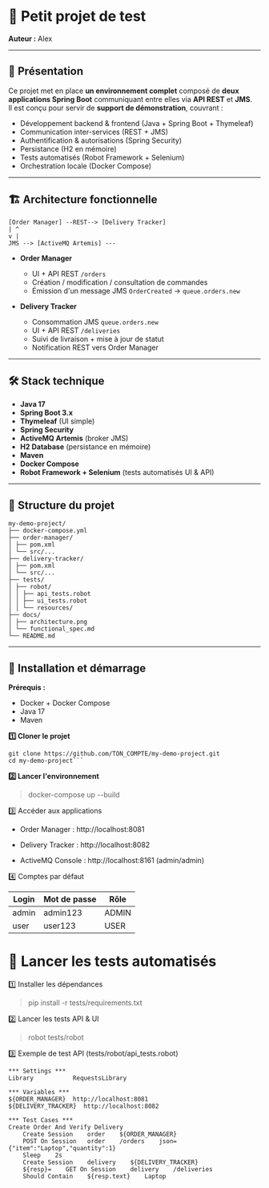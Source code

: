 # 🛒 Petit projet de test

**Auteur :** Alex

---

## 📌 Présentation

Ce projet met en place **un environnement complet** composé de **deux applications Spring Boot** communiquant entre elles via **API REST** et **JMS**.  
Il est conçu pour servir de **support de démonstration**, couvrant :

- Développement backend & frontend (Java + Spring Boot + Thymeleaf)
- Communication inter-services (REST + JMS)
- Authentification & autorisations (Spring Security)
- Persistance (H2 en mémoire)
- Tests automatisés (Robot Framework + Selenium)
- Orchestration locale (Docker Compose)

---

## 🏗 Architecture fonctionnelle

```
[Order Manager] --REST--> [Delivery Tracker]
| ^
v |
JMS --> [ActiveMQ Artemis] ---
```

- **Order Manager**
  - UI + API REST `/orders`
  - Création / modification / consultation de commandes
  - Émission d'un message JMS `OrderCreated` → `queue.orders.new`
  
- **Delivery Tracker**
  - Consommation JMS `queue.orders.new`
  - UI + API REST `/deliveries`
  - Suivi de livraison + mise à jour de statut
  - Notification REST vers Order Manager

---

## 🛠 Stack technique

- **Java 17**
- **Spring Boot 3.x**
- **Thymeleaf** (UI simple)
- **Spring Security**
- **ActiveMQ Artemis** (broker JMS)
- **H2 Database** (persistance en mémoire)
- **Maven**
- **Docker Compose**
- **Robot Framework + Selenium** (tests automatisés UI & API)

---

## 📂 Structure du projet

```
my-demo-project/
├── docker-compose.yml
├── order-manager/
│ ├── pom.xml
│ └── src/...
├── delivery-tracker/
│ ├── pom.xml
│ └── src/...
├── tests/
│ ├── robot/
│ │ ├── api_tests.robot
│ │ ├── ui_tests.robot
│ │ └── resources/
├── docs/
│ ├── architecture.png
│ └── functional_spec.md
└── README.md
```
---

## 🚀 Installation et démarrage

**Prérequis :**
- Docker + Docker Compose
- Java 17
- Maven

**1️⃣ Cloner le projet**

```
git clone https://github.com/TON_COMPTE/my-demo-project.git
cd my-demo-project```
```

**2️⃣ Lancer l'environnement**

> docker-compose up --build


3️⃣ Accéder aux applications

* Order Manager : http://localhost:8081

* Delivery Tracker : http://localhost:8082

* ActiveMQ Console : http://localhost:8161 (admin/admin)


4️⃣ Comptes par défaut

| Login | Mot de passe | Rôle  |
| ----- | ------------ | ----- |
| admin | admin123     | ADMIN |
| user  | user123      | USER  |




# 🧪 Lancer les tests automatisés

1️⃣ Installer les dépendances

> pip install -r tests/requirements.txt


2️⃣ Lancer les tests API & UI

> robot tests/robot


3️⃣ Exemple de test API (tests/robot/api_tests.robot)

```
*** Settings ***
Library           RequestsLibrary

*** Variables ***
${ORDER_MANAGER}  http://localhost:8081
${DELIVERY_TRACKER}  http://localhost:8082

*** Test Cases ***
Create Order And Verify Delivery
    Create Session    order    ${ORDER_MANAGER}
    POST On Session   order    /orders    json={"item":"Laptop","quantity":1}
    Sleep    2s
    Create Session    delivery    ${DELIVERY_TRACKER}
    ${resp}=    GET On Session    delivery    /deliveries
    Should Contain    ${resp.text}    Laptop
```